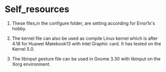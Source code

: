 # Self_resources

1. These files,in the configure folder, are setting according for Error1x's hobby.

2. The kernel file can also be used as compile Linux kernel which is after 4.18 for Huawei Matebook13 with intel Graphic card.
   It has tested on the Kernel 5.0.

3. The libinput gesture file can be used in Gnome 3.30 with libinput on the Xorg environment.
